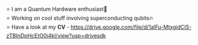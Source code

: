 ⭐ I am a Quantum Hardware enthusiast🥸 \
⭐ Working on cool stuff involving superconducting qubits🔥\
⭐ Have a look at my **CV** - https://drive.google.com/file/d/1alFu-MtxgidCIS-zTBInDpHcEtO0i4kl/view?usp=drivesdk
